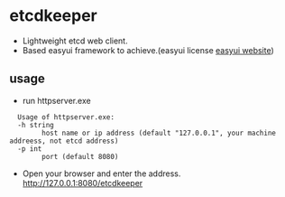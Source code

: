 # etcdkeeper
* Lightweight etcd web client.
* Based easyui framework to achieve.(easyui license [easyui website](www.jeasyui.com))

## usage
* run httpserver.exe  
```
  Usage of httpserver.exe:  
  -h string  
        host name or ip address (default "127.0.0.1", your machine addreess, not etcd address)
  -p int
        port (default 8080)
```
* Open your browser and enter the address. http://127.0.0.1:8080/etcdkeeper

